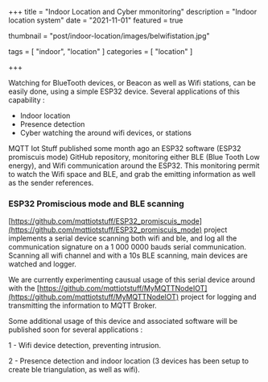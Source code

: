+++
title = "Indoor Location and Cyber mmonitoring"
description = "Indoor location system"
date = "2021-11-01"
featured = true

thumbnail = "post/indoor-location/images/belwifistation.jpg"

tags = [
    "indoor", "location"
]
categories = [
    "location"
]

+++



Watching for BlueTooth devices, or Beacon as well as Wifi stations, can be easily done, using a simple ESP32 device.  Several applications of this capability :

- Indoor location
- Presence detection
- Cyber watching the around wifi devices, or stations



<!--more-->



MQTT Iot Stuff published some month ago an ESP32 software (ESP32 promiscuis mode) GitHub repository, monitoring either BLE (Blue Tooth Low energy), and Wifi communication around the ESP32. This monitoring permit to watch the Wifi space and BLE, and grab the emitting information as well as the sender references.



### ESP32 Promiscious mode and BLE scanning



[https://github.com/mqttiotstuff/ESP32_promiscuis_mode](https://github.com/mqttiotstuff/ESP32_promiscuis_mode) project implements a serial device scanning both wifi and ble, and log all the communication signature on a 1 000 0000 bauds serial communication. Scanning all wifi channel and with a 10s BLE scanning, main devices are watched and logger.

We are currently experimenting causual usage of this serial device around with the [https://github.com/mqttiotstuff/MyMQTTNodeIOT](https://github.com/mqttiotstuff/MyMQTTNodeIOT) project for logging and transmitting the information to MQTT Broker. 

Some additional usage of this device and associated software will be published soon for several applications : 

1 -  Wifi device detection, preventing intrusion.

2 - Presence detection and indoor location (3 devices has been setup to create ble triangulation, as well as wifi).







